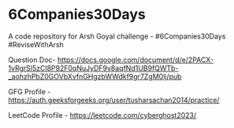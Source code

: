 # 6Companies30Days
A code repository for Arsh Goyal challenge - #6Companies30Days #ReviseWithArsh

Question Doc- https://docs.google.com/document/d/e/2PACX-1vRgrSl5zCl8P92F0qNuJyDF9v8aqfNd1UB9fQWTb-_aohzhPbZ0GOVbXvfnGHgzbWWdkf9gr7ZgM0lj/pub

GFG Profile - https://auth.geeksforgeeks.org/user/tusharsachan2014/practice/


LeetCode Profile - https://leetcode.com/cyberghost2023/
